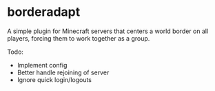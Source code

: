# borderadapt
A simple plugin for Minecraft servers that centers a world border on all players, forcing them to work together as a group.

Todo:
 - Implement config
 - Better handle rejoining of server
 - Ignore quick login/logouts

